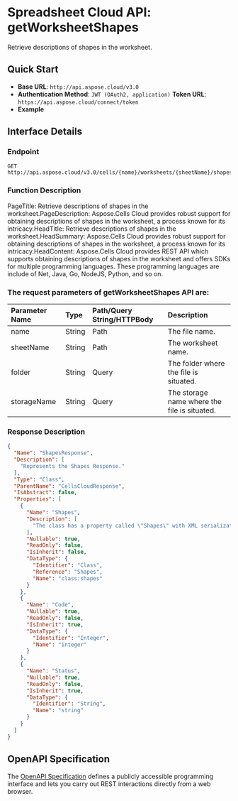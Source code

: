 # **Spreadsheet Cloud API: getWorksheetShapes**

Retrieve descriptions of shapes in the worksheet. 

## **Quick Start**

- **Base URL**: `http://api.aspose.cloud/v3.0`
- **Authentication Method**: `JWT (OAuth2, application)`  **Token URL**: `https://api.aspose.cloud/connect/token`
- **Example** 
<script src="https://gist.github.com/aspose-cells-cloud-gists/8a5b324fdf3e574dbd747c1a1e24b05d.js?file=Example30_GetWorksheetShapes.cs"></script>

## **Interface Details**

### **Endpoint** 

```
GET http://api.aspose.cloud/v3.0/cells/{name}/worksheets/{sheetName}/shapes
```

### **Function Description**
PageTitle:  Retrieve descriptions of shapes in the worksheet.PageDescription: Aspose.Cells Cloud provides robust support for obtaining descriptions of shapes in the worksheet, a process known for its intricacy.HeadTitle: Retrieve descriptions of shapes in the worksheet.HeadSummary: Aspose.Cells Cloud provides robust support for obtaining descriptions of shapes in the worksheet, a process known for its intricacy.HeadContent: Aspose.Cells Cloud provides REST API which supports obtaining descriptions of shapes in the worksheet and offers SDKs for multiple programming languages. These programming languages are include of Net, Java, Go, NodeJS, Python, and so on.

### The request parameters of **getWorksheetShapes** API are: 

| Parameter Name | Type | Path/Query String/HTTPBody | Description | 
| :- | :- | :- |:- | 
|name|String|Path|The file name.|
|sheetName|String|Path|The worksheet name.|
|folder|String|Query|The folder where the file is situated.|
|storageName|String|Query|The storage name where the file is situated.|


### **Response Description**
```json
{
  "Name": "ShapesResponse",
  "Description": [
    "Represents the Shapes Response."
  ],
  "Type": "Class",
  "ParentName": "CellsCloudResponse",
  "IsAbstract": false,
  "Properties": [
    {
      "Name": "Shapes",
      "Description": [
        "The class has a property called \"Shapes\" with XML serialization attribute \"XmlElement\" for specifying the element name in the XML representation."
      ],
      "Nullable": true,
      "ReadOnly": false,
      "IsInherit": false,
      "DataType": {
        "Identifier": "Class",
        "Reference": "Shapes",
        "Name": "class:shapes"
      }
    },
    {
      "Name": "Code",
      "Nullable": true,
      "ReadOnly": false,
      "IsInherit": true,
      "DataType": {
        "Identifier": "Integer",
        "Name": "integer"
      }
    },
    {
      "Name": "Status",
      "Nullable": true,
      "ReadOnly": false,
      "IsInherit": true,
      "DataType": {
        "Identifier": "String",
        "Name": "string"
      }
    }
  ]
}
```

## OpenAPI Specification

The [OpenAPI Specification](https://reference.aspose.cloud/cells/#/ShapesController/GetWorksheetShapes) defines a publicly accessible programming interface and lets you carry out REST interactions directly from a web browser.

